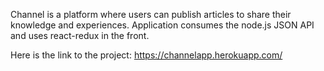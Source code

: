 Channel is a platform where users can publish articles to share their knowledge and experiences.
Application consumes the node.js JSON API and uses react-redux in the front.

Here is the link to the project: https://channelapp.herokuapp.com/
